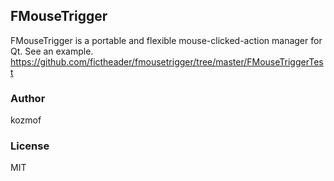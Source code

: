 FMouseTrigger
-------------

FMouseTrigger is a portable and flexible mouse-clicked-action manager for Qt. See an example. https://github.com/fictheader/fmousetrigger/tree/master/FMouseTriggerTest

### Author
kozmof

### License
MIT
